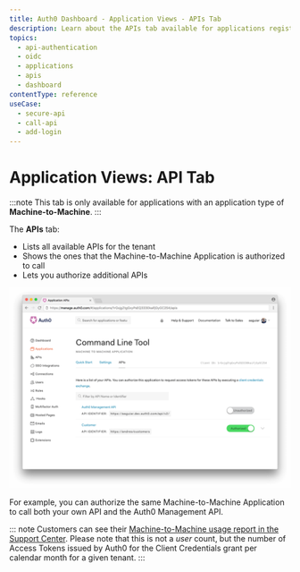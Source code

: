 ```yaml
---
title: Auth0 Dashboard - Application Views - APIs Tab
description: Learn about the APIs tab available for applications registered through the Auth0 Dashboard.
topics:
  - api-authentication
  - oidc
  - applications
  - apis
  - dashboard
contentType: reference
useCase:
  - secure-api
  - call-api
  - add-login
---
```


# Application Views: API Tab

:::note
This tab is only available for applications with an application type of **Machine-to-Machine**.
:::

The **APIs** tab:

* Lists all available APIs for the tenant
* Shows the ones that the Machine-to-Machine Application is authorized to call
* Lets you authorize additional APIs

![M2M APIs](/media/articles/applications/m2m-apis.png)

For example, you can authorize the same Machine-to-Machine Application to call both your own API and the Auth0 Management API.

::: note
Customers can see their [Machine-to-Machine usage report in the Support Center](${env.DOMAIN_URL_SUPPORT}/reports/quota). Please note that this is not a *user* count, but the number of Access Tokens issued by Auth0 for the Client Credentials grant per calendar month for a given tenant.
:::
